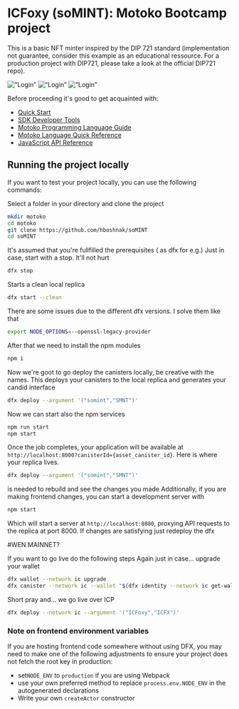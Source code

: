 # ICFoxy (soMINT): Motoko Bootcamp project 

This is a basic NFT minter inspired by the DIP 721 standard (implementation not guarantee, consider this example as an educational ressource. For a production project with DIP721, please take a look at the official DIP721 repo).

<img width=“964” alt=“Login” src=“https://github.com/hboshnak/blob/master/pics/login.png>

<img width=“964” alt=“Login” src=“https://github.com/hboshnak/blob/master/pics/logged.png>

<img width=“964” alt=“Login” src=“https://github.com/hboshnak/blob/master/pics/minted.png>

Before proceeding it's good to get acquainted with:

- [Quick Start](https://sdk.dfinity.org/docs/quickstart/quickstart-intro.html)
- [SDK Developer Tools](https://sdk.dfinity.org/docs/developers-guide/sdk-guide.html)
- [Motoko Programming Language Guide](https://sdk.dfinity.org/docs/language-guide/motoko.html)
- [Motoko Language Quick Reference](https://sdk.dfinity.org/docs/language-guide/language-manual.html)
- [JavaScript API Reference](https://erxue-5aaaa-aaaab-qaagq-cai.raw.ic0.app)


## Running the project locally

If you want to test your project locally, you can use the following commands:


Select a folder in your directory and clone the project
```bash
mkdir motoko
cd motoko
git clone https://github.com/hboshnak/soMINT
cd soMINT
```

It's assumed that you're fullfilled the prerequisites ( as dfx for e.g.)
Just in case, start with a stop. It'll not hurt
```bash
dfx stop
```
Starts a clean local replica
```bash
dfx start --clean
```
There are some issues due to the different dfx versions.
I solve them like that
```bash
export NODE_OPTIONS=--openssl-legacy-provider
```
After that we need to install the npm modules
```bash
npm i
```
Now we're goot to go deploy the canisters locally, be creative with the names.
This deploys your canisters to the local replica and generates your candid interface
```bash
dfx deploy --argument '("somint","SMNT")'
```
Now we can start also the npm services
```bash
npm run start
npm start
```
Once the job completes, your application will be available at `http://localhost:8000?canisterId={asset_canister_id}`.
Here is where your replica lives.
```bash
dfx deploy --argument '("somint","SMNT")'
```
is needed to rebuild and see the changes you made
Additionally, if you are making frontend changes, you can start a development server with

```bash
npm start
```

Which will start a server at `http://localhost:8080`, proxying API requests to the replica at port 8000.
If changes are satisfying just redeploy the dfx

#WEN MAINNET?

If you want to go live do the following steps
Again just in case... upgrade your wallet
```bash
dfx wallet --network ic upgrade
dfx canister --network ic --wallet "$(dfx identity --network ic get-wallet)" update-settings --all --add-controller "$(dfx identity get-principal)"
```
Short pray and... we go live over ICP
```bash
dfx deploy --network ic --argument '("ICFoxy","ICFX")'
```


### Note on frontend environment variables

If you are hosting frontend code somewhere without using DFX, you may need to make one of the following adjustments to ensure your project does not fetch the root key in production:

- set`NODE_ENV` to `production` if you are using Webpack
- use your own preferred method to replace `process.env.NODE_ENV` in the autogenerated declarations
- Write your own `createActor` constructor